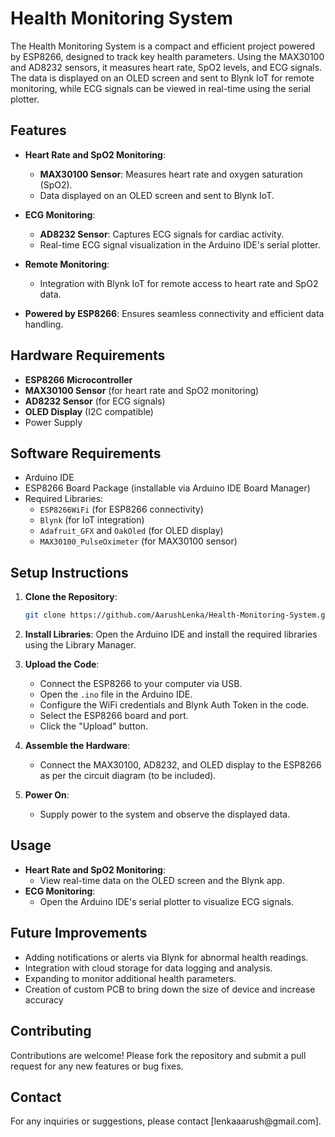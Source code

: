 # Health Monitoring System

The Health Monitoring System is a compact and efficient project powered by ESP8266, designed to track key health parameters. Using the MAX30100 and AD8232 sensors, it measures heart rate, SpO2 levels, and ECG signals. The data is displayed on an OLED screen and sent to Blynk IoT for remote monitoring, while ECG signals can be viewed in real-time using the serial plotter.

## Features

- **Heart Rate and SpO2 Monitoring**:

  - **MAX30100 Sensor**: Measures heart rate and oxygen saturation (SpO2).
  - Data displayed on an OLED screen and sent to Blynk IoT.

- **ECG Monitoring**:

  - **AD8232 Sensor**: Captures ECG signals for cardiac activity.
  - Real-time ECG signal visualization in the Arduino IDE's serial plotter.

- **Remote Monitoring**:

  - Integration with Blynk IoT for remote access to heart rate and SpO2 data.

- **Powered by ESP8266**: Ensures seamless connectivity and efficient data handling.

## Hardware Requirements

- **ESP8266 Microcontroller**
- **MAX30100 Sensor** (for heart rate and SpO2 monitoring)
- **AD8232 Sensor** (for ECG signals)
- **OLED Display** (I2C compatible)
- Power Supply

## Software Requirements

- Arduino IDE
- ESP8266 Board Package (installable via Arduino IDE Board Manager)
- Required Libraries:
  - `ESP8266WiFi` (for ESP8266 connectivity)
  - `Blynk` (for IoT integration)
  - `Adafruit_GFX` and `OakOled` (for OLED display)
  - `MAX30100_PulseOximeter` (for MAX30100 sensor)

## Setup Instructions

1. **Clone the Repository**:

   ```bash
   git clone https://github.com/AarushLenka/Health-Monitoring-System.git
   ```

2. **Install Libraries**:
   Open the Arduino IDE and install the required libraries using the Library Manager.

3. **Upload the Code**:

   - Connect the ESP8266 to your computer via USB.
   - Open the `.ino` file in the Arduino IDE.
   - Configure the WiFi credentials and Blynk Auth Token in the code.
   - Select the ESP8266 board and port.
   - Click the "Upload" button.

4. **Assemble the Hardware**:

   - Connect the MAX30100, AD8232, and OLED display to the ESP8266 as per the circuit diagram (to be included).

5. **Power On**:

   - Supply power to the system and observe the displayed data.

## Usage

- **Heart Rate and SpO2 Monitoring**:
  - View real-time data on the OLED screen and the Blynk app.
- **ECG Monitoring**:
  - Open the Arduino IDE's serial plotter to visualize ECG signals.

## Future Improvements

- Adding notifications or alerts via Blynk for abnormal health readings.
- Integration with cloud storage for data logging and analysis.
- Expanding to monitor additional health parameters.
- Creation of custom PCB to bring down the size of device and increase accuracy

## Contributing

Contributions are welcome! Please fork the repository and submit a pull request for any new features or bug fixes.

## Contact

For any inquiries or suggestions, please contact [lenkaaarush\@gmail.com].


